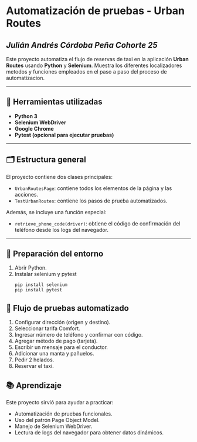 # Automatización de pruebas - Urban Routes

## *Julián Andrés Córdoba Peña  Cohorte 25*

Este proyecto automatiza el flujo de reservas de taxi en la aplicación **Urban Routes** usando **Python** y **Selenium**. Muestra los diferentes localizadores metodos y funciones empleados en el paso a paso del proceso de automatizacion.

---

## 🧰 Herramientas utilizadas

- **Python 3**
- **Selenium WebDriver**
- **Google Chrome**
- **Pytest (opcional para ejecutar pruebas)**

---

## 🗂️ Estructura general

El proyecto contiene dos clases principales:

- `UrbanRoutesPage`: contiene todos los elementos de la página y las acciones.
- `TestUrbanRoutes`: contiene los pasos de prueba automatizados.

Además, se incluye una función especial:

- `retrieve_phone_code(driver)`: obtiene el código de confirmación del teléfono desde los logs del navegador.

---

## 🔧 Preparación del entorno

1. Abrir Python.
2. Instalar selenium y pytest
   ```
   pip install selenium
   pip install pytest

## 🧪 Flujo de pruebas automatizado
1. Configurar dirección (origen y destino).
2. Seleccionar tarifa Comfort.
3. Ingresar número de teléfono y confirmar con código.
4. Agregar método de pago (tarjeta).
5. Escribir un mensaje para el conductor.
6. Adicionar una manta y pañuelos.
7. Pedir 2 helados.
8. Reservar el taxi.


## 📚 Aprendizaje
Este proyecto sirvió para ayudar a practicar:

- Automatización de pruebas funcionales.
- Uso del patrón Page Object Model.
- Manejo de Selenium WebDriver.
- Lectura de logs del navegador para obtener datos dinámicos.